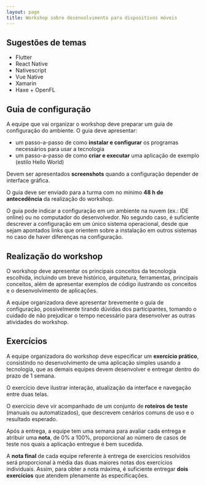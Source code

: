 ```yaml
---
layout: page
title: Workshop sobre desenvolvimento para dispositivos móveis
---
```


## Sugestões de temas

- Flutter
- React Native
- Nativescript
- Vue Native
- Xamarin
- Haxe + OpenFL

## Guia de configuração

A equipe que vai organizar o workshop deve preparar um guia de configuração do ambiente. O guia deve apresentar:

- um passo-a-passo de como **instalar e configurar** os programas necessários para usar a tecnologia
- um passo-a-passo de como **criar e executar** uma aplicação de exemplo (estilo Hello World)

Devem ser apresentados **screenshots** quando a configuração depender de interface gráfica.

O guia deve ser enviado para a turma com no mínimo **48 h de antecedência** da realização do workshop.

O guia pode indicar a configuração em um ambiente na nuvem (ex.: IDE online) ou no computador do desenvolvedor. No segundo caso, é suficiente descrever a configuração em um único sistema operacional, desde que sejam apontados links que orientem sobre a instalação em outros sistemas no caso de haver diferenças na configuração.

## Realização do workshop

O workshop deve apresentar os principais conceitos da tecnologia escolhida, incluindo um breve histórico, arquitetura, ferramentas, principais conceitos, além de apresentar exemplos de código ilustrando os conceitos e o desenvolvimento de aplicações.

A equipe organizadora deve apresentar brevemente o guia de configuração, possivelmente tirando dúvidas dos participantes, tomando o cuidado de não prejudicar o tempo necessário para desenvolver as outras atividades do workshop.

## Exercícios

A equipe organizadora do workshop deve especificar um **exercício prático**, consistindo no desenvolvimento de uma aplicação simples usando a tecnologia, que as demais equipes devem desenvolver e entregar dentro do prazo de 1 semana.

O exercício deve ilustrar interação, atualização da interface e navegação entre duas telas.

O exercício deve vir acompanhado de um conjunto de **roteiros de teste** (manuais ou automatizados), que descrevem cenários comuns de uso e o resultado esperado.

Após a entrega, a equipe tem uma semana para avaliar cada entrega e atribuir uma **nota**, de 0% a 100%, proporcional ao número de casos de teste nos quais a aplicação entregue é bem sucedida.

A **nota final** de cada equipe referente à entrega de exercícios resolvidos será proporcional à média das duas maiores notas dos exercícios individuais. Assim, para obter a nota máxima, é suficiente entregar **dois exercícios** que atendem plenamente às especificações.